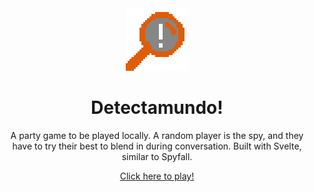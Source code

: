 <div style="text-align:center;"><img src="./src/assets/favicon-big.png" style="image-rendering: pixelated; width: 100px; height: 100px; margin: auto auto;"></img>

<h1>Detectamundo!</h1>
A party game to be played locally. A random player is the spy, and they have to try their best to blend in during conversation. Built with Svelte, similar to Spyfall.

<br>

[Click here to play!](https://detectamundo--archonic7.repl.co)

</div>
